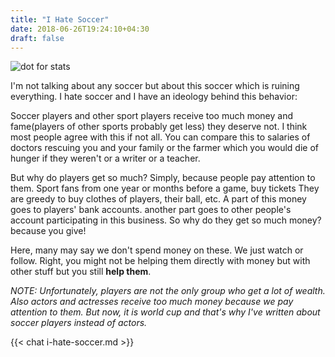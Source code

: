 ```yaml
---
title: "I Hate Soccer"
date: 2018-06-26T19:24:10+04:30
draft: false 
---
```


![dot for stats](https://farooqkz.de1.hashbang.sh/count/tag.svg)

I'm not talking about any soccer but about this soccer which is ruining everything. I hate soccer and I have an ideology behind this behavior:

Soccer players and other sport players receive too much money and fame(players of other sports probably get less) they deserve not. I think most people agree with this if not all. You can compare this to salaries of doctors rescuing you and your family or the farmer which you would die of hunger if they weren't or a writer or a teacher.

But why do players get so much? Simply, because people pay attention to them. Sport fans from one year or months before a game, buy tickets They are greedy to buy clothes of players, their ball, etc. A part of this money goes to players' bank accounts. another part goes to other people's account participating in this business. So why do they get so much money? because you give!

Here, many may say we don't spend money on these. We just watch or follow. Right, you might not be helping them directly with money but with other stuff but you still **help them**.

*NOTE: Unfortunately, players are not the only group who get a lot of wealth. Also actors and actresses receive too much money because we pay attention to them. But now, it is world cup and that's why I've written about soccer players instead of actors.*


{{< chat i-hate-soccer.md >}}
